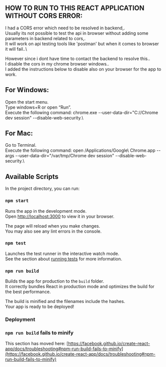 ## HOW TO RUN TO THIS REACT APPLICATION WITHOUT CORS ERROR:

I had a CORS error which need to be resolved in backend,.\
Usually its not possible to test the api in browser without adding some parameters in backend related to cors,.\
It will work on api testing tools like 'postman' but when it comes to browser it will fail..\

However since i dont have time to contact the backend to resolve this..\
I disable the cors in my chrome browser windows..\
I added the instructions below to disable also on your browser for the app to work.

##  For Windows:

Open the start menu.\
Type windows+R or open “Run”.\
Execute the following command: chrome.exe --user-data-dir="C://Chrome dev session" --disable-web-security.\

##  For Mac:

Go to Terminal.\
Execute the following command: open /Applications/Google\ Chrome.app --args --user-data-dir="/var/tmp/Chrome dev session" --disable-web-security.\

## Available Scripts

In the project directory, you can run:

### `npm start`

Runs the app in the development mode.\
Open [http://localhost:3000](http://localhost:3000) to view it in your browser.

The page will reload when you make changes.\
You may also see any lint errors in the console.

### `npm test`

Launches the test runner in the interactive watch mode.\
See the section about [running tests](https://facebook.github.io/create-react-app/docs/running-tests) for more information.

### `npm run build`

Builds the app for production to the `build` folder.\
It correctly bundles React in production mode and optimizes the build for the best performance.

The build is minified and the filenames include the hashes.\
Your app is ready to be deployed!

### Deployment

### `npm run build` fails to minify

This section has moved here: [https://facebook.github.io/create-react-app/docs/troubleshooting#npm-run-build-fails-to-minify](https://facebook.github.io/create-react-app/docs/troubleshooting#npm-run-build-fails-to-minify)
